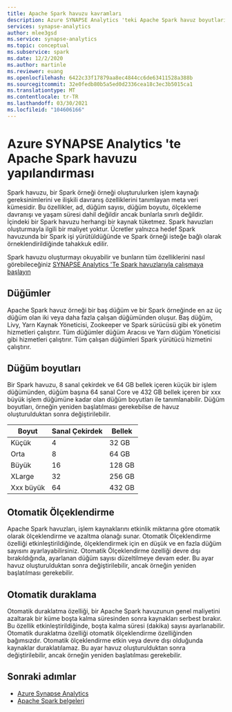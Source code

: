 ```yaml
---
title: Apache Spark havuzu kavramları
description: Azure SYNAPSE Analytics 'teki Apache Spark havuz boyutlarına ve yapılandırmalara giriş.
services: synapse-analytics
author: mlee3gsd
ms.service: synapse-analytics
ms.topic: conceptual
ms.subservice: spark
ms.date: 12/2/2020
ms.author: martinle
ms.reviewer: euang
ms.openlocfilehash: 6422c33f17879aa8ec4844cc6de63411528a388b
ms.sourcegitcommit: 32e0fedb80b5a5ed0d2336cea18c3ec3b5015ca1
ms.translationtype: MT
ms.contentlocale: tr-TR
ms.lasthandoff: 03/30/2021
ms.locfileid: "104606166"
---
```

# <a name="apache-spark-pool-configurations-in-azure-synapse-analytics"></a>Azure SYNAPSE Analytics 'te Apache Spark havuzu yapılandırması

Spark havuzu, bir Spark örneği örneği oluşturulurken işlem kaynağı gereksinimlerini ve ilişkili davranış özelliklerini tanımlayan meta veri kümesidir. Bu özellikler, ad, düğüm sayısı, düğüm boyutu, ölçekleme davranışı ve yaşam süresi dahil değildir ancak bunlarla sınırlı değildir. İçindeki bir Spark havuzu herhangi bir kaynak tüketmez. Spark havuzları oluşturmayla ilgili bir maliyet yoktur. Ücretler yalnızca hedef Spark havuzunda bir Spark işi yürütüldüğünde ve Spark örneği isteğe bağlı olarak örneklendirildiğinde tahakkuk edilir.

Spark havuzu oluşturmayı okuyabilir ve bunların tüm özelliklerini nasıl görebileceğiniz [SYNAPSE Analytics 'Te Spark havuzlarıyla çalışmaya başlayın](../quickstart-create-apache-spark-pool-portal.md)

## <a name="nodes"></a>Düğümler

Apache Spark havuz örneği bir baş düğüm ve bir Spark örneğinde en az üç düğüm olan iki veya daha fazla çalışan düğümünden oluşur.  Baş düğüm, Livy, Yarn Kaynak Yöneticisi, Zookeeper ve Spark sürücüsü gibi ek yönetim hizmetleri çalıştırır.  Tüm düğümler düğüm Aracısı ve Yarn düğüm Yöneticisi gibi hizmetleri çalıştırır. Tüm çalışan düğümleri Spark yürütücü hizmetini çalıştırır.

## <a name="node-sizes"></a>Düğüm boyutları

Bir Spark havuzu, 8 sanal çekirdek ve 64 GB bellek içeren küçük bir işlem düğümünden, düğüm başına 64 sanal Core ve 432 GB bellek içeren bir xxx büyük işlem düğümüne kadar olan düğüm boyutları ile tanımlanabilir. Düğüm boyutları, örneğin yeniden başlatılması gerekebilse de havuz oluşturulduktan sonra değiştirilebilir.

|Boyut | Sanal Çekirdek | Bellek|
|-----|------|-------|
|Küçük|4|32 GB|
|Orta|8|64 GB|
|Büyük|16|128 GB|
|XLarge|32|256 GB|
|Xxx büyük|64|432 GB|

## <a name="autoscale"></a>Otomatik Ölçeklendirme

Apache Spark havuzları, işlem kaynaklarını etkinlik miktarına göre otomatik olarak ölçeklendirme ve azaltma olanağı sunar.  Otomatik Ölçeklendirme özelliği etkinleştirildiğinde, ölçeklendirmek için en düşük ve en fazla düğüm sayısını ayarlayabilirsiniz.
Otomatik Ölçeklendirme özelliği devre dışı bırakıldığında, ayarlanan düğüm sayısı düzeltilmeye devam eder.  Bu ayar havuz oluşturulduktan sonra değiştirilebilir, ancak örneğin yeniden başlatılması gerekebilir.

## <a name="automatic-pause"></a>Otomatik duraklama

Otomatik duraklatma özelliği, bir Apache Spark havuzunun genel maliyetini azaltarak bir küme boşta kalma süresinden sonra kaynakları serbest bırakır.  Bu özellik etkinleştirildiğinde, boşta kalma süresi (dakika) sayısı ayarlanabilir.  Otomatik duraklatma özelliği otomatik ölçeklendirme özelliğinden bağımsızdır. Otomatik ölçeklendirme etkin veya devre dışı olduğunda kaynaklar duraklatılamaz.  Bu ayar havuz oluşturulduktan sonra değiştirilebilir, ancak örneğin yeniden başlatılması gerekebilir.

## <a name="next-steps"></a>Sonraki adımlar

* [Azure Synapse Analytics](../index.yml)
* [Apache Spark belgeleri](https://spark.apache.org/docs/2.4.5/)